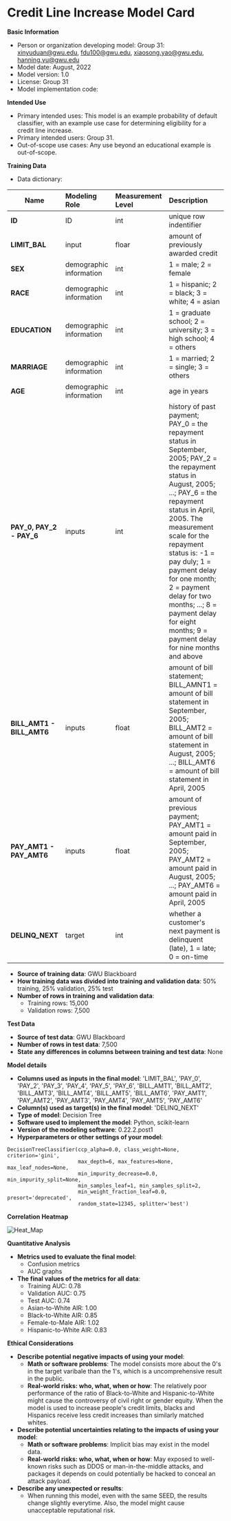 # Credit Line Increase Model Card

**Basic Information**
 - Person or organization developing model: Group 31: xinyuduan@gwu.edu, fdu100@gwu.edu, xiaosong.yao@gwu.edu, hanning.yu@gwu.edu
 - Model date: August, 2022
 - Model version: 1.0
 - License: Group 31
 - Model implementation code: 

**Intended Use**
 - Primary intended uses: This model is an example probability of default classifier, with an example use case for determining eligibility for a credit line increase.
 - Primary intended users: Group 31.
 - Out-of-scope use cases: Any use beyond an educational example is out-of-scope.

**Training Data**
 - Data dictionary:
 
| **Name**     | **Modeling Role** | **Measurement Level** | **Description**                     |
|--------------|:----------------- |:--------------------- |:------------------------------------| 
| **ID**           | ID                |  int                  | unique row indentifier              |
| **LIMIT_BAL**    | input             |  floar                | amount of previously awarded credit |
| **SEX**          | demographic information | int | 1 = male; 2 = female |
| **RACE**         | demographic information | int | 1 = hispanic; 2 = black; 3 = white; 4 = asian |
| **EDUCATION**    | demographic information | int | 1 = graduate school; 2 = university; 3 = high school; 4 = others |
| **MARRIAGE**     | demographic information | int | 1 = married; 2 = single; 3 = others |
| **AGE**          | demographic information | int | age in years |
| **PAY_0, PAY_2 - PAY_6** | inputs | int | history of past payment; PAY_0 = the repayment status in September, 2005; PAY_2 = the repayment status in August, 2005; ...; PAY_6 = the repayment status in April, 2005. The measurement scale for the repayment status is: -1 = pay duly; 1 = payment delay for one month; 2 = payment delay for two months; ...; 8 = payment delay for eight months; 9 = payment delay for nine months and above |
| **BILL_AMT1 - BILL_AMT6** | inputs | float | amount of bill statement; BILL_AMNT1 = amount of bill statement in September, 2005; BILL_AMT2 = amount of bill statement in August, 2005; ...; BILL_AMT6 = amount of bill statement in April, 2005 |
| **PAY_AMT1 - PAY_AMT6** | inputs | float | amount of previous payment; PAY_AMT1 = amount paid in September, 2005; PAY_AMT2 = amount paid in August, 2005; ...; PAY_AMT6 = amount paid in April, 2005 | 
| **DELINQ_NEXT** | target | int | whether a customer's next payment is delinquent (late), 1 = late; 0 = on-time | 
 - **Source of training data**: GWU Blackboard
 - **How training data was divided into training and validation data**: 50% training, 25% validation, 25% test
 - **Number of rows in training and validation data**:
    - Training rows: 15,000
    - Validation rows: 7,500

**Test Data**
 - **Source of test data**: GWU Blackboard
 - **Number of rows in test data**: 7,500
 - **State any differences in columns between training and test data**: None

**Model details**
 - **Columns used as inputs in the final model**: 'LIMIT_BAL', 'PAY_0', 'PAY_2', 'PAY_3', 'PAY_4', 'PAY_5', 'PAY_6', 'BILL_AMT1', 'BILL_AMT2', 'BILL_AMT3', 'BILL_AMT4', 'BILL_AMT5', 'BILL_AMT6', 'PAY_AMT1', 'PAY_AMT2', 'PAY_AMT3', 'PAY_AMT4', 'PAY_AMT5', 'PAY_AMT6'
 - **Column(s) used as target(s) in the final model**: 'DELINQ_NEXT'
 - **Type of model**: Decision Tree
 - **Software used to implement the model**: Python, scikit-learn
 - **Version of the modeling software**: 0.22.2.post1
 - **Hyperparameters or other settings of your model**:
```
DecisionTreeClassifier(ccp_alpha=0.0, class_weight=None, criterion='gini',
                       max_depth=6, max_features=None, max_leaf_nodes=None,
                       min_impurity_decrease=0.0, min_impurity_split=None,
                       min_samples_leaf=1, min_samples_split=2,
                       min_weight_fraction_leaf=0.0, presort='deprecated',
                       random_state=12345, splitter='best')
```

**Correlation Heatmap**

![Heat_Map](https://user-images.githubusercontent.com/111463982/186301813-1189f491-f997-4e44-b9e7-97440a95ae04.png)

**Quantitative Analysis**
- **Metrics used to evaluate the final model**:
  - Confusion metrics
  - AUC graphs
- **The final values of the metrics for all data**:
  - Training AUC: 0.78
  - Validation AUC: 0.75
  - Test AUC: 0.74
  - Asian-to-White AIR: 1.00
  - Black-to-White AIR: 0.85
  - Female-to-Male AIR: 1.02
  - Hispanic-to-White AIR: 0.83

**Ethical Considerations**

- **Describe potential negative impacts of using your model**:
  - **Math or software problems**: The model consists more about the 0's in the target varibale than the 1's, which is a uncomprehensive result in the public.
  - **Real-world risks: who, what, when or how**: The relatively poor performance of the ratio of Black-to-White and Hispanic-to-White might cause the controversy of civil right or gender equity.    When the model is used to increase people's credit limits, blacks and Hispanics receive less credit increases than similarly matched whites.
- **Describe potential uncertainties relating to the impacts of using your model**:
  - **Math or software problems**: Implicit bias may exist in the model data.
  - **Real-world risks: who, what, when or how**: May exposed to well-known risks such as DDOS or man-in-the-middle attacks, and packages it depends on could potentially be hacked to conceal an attack payload.
- **Describe any unexpected or results**:
  - When running this model, even with the same SEED, the results change slightly everytime. Also, the model might cause unacceptable reputational risk.



